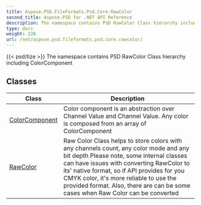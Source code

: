 ```yaml
---
title: Aspose.PSD.FileFormats.Psd.Core.RawColor
second_title: Aspose.PSD for .NET API Reference
description: The namespace contains PSD RawColor Class hierarchy including ColorComponent
type: docs
weight: 220
url: /net/aspose.psd.fileformats.psd.core.rawcolor/
---
```

{{< psd/tize >}}
The namespace contains PSD RawColor Class hierarchy including ColorComponent

## Classes

| Class | Description |
| --- | --- |
| [ColorComponent](./colorcomponent/) | Color component is an abstraction over Channel Value and Channel Value. Any color is composed from an array of ColorComponent |
| [RawColor](./rawcolor/) | Raw Color Class helps to store colors with any channels count, any color mode and any bit depth Please note, some internal classes can have issues with converting RawColor to its' native format, so if API provides for you CMYK color, it's more reliable to use the provided format. Also, there are can be some cases when Raw Color can be converted |


